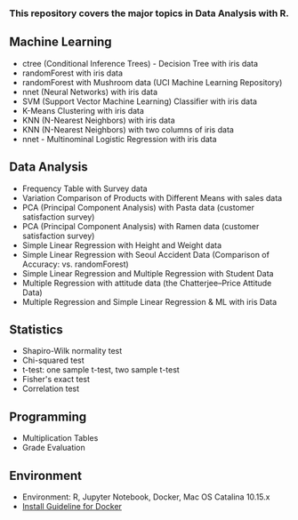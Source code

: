 ### This repository covers the major topics in Data Analysis with R.

## Machine Learning
* ctree (Conditional Inference Trees) - Decision Tree with iris data  
* randomForest with iris data  
* randomForest with Mushroom data (UCI Machine Learning Repository)  
* nnet (Neural Networks) with iris data
* SVM (Support Vector Machine Learning) Classifier with iris data
* K-Means Clustering with iris data  
* KNN (N-Nearest Neighbors) with iris data  
* KNN (N-Nearest Neighbors) with two columns of iris data  
* nnet - Multinominal Logistic Regression with iris data

## Data Analysis
* Frequency Table with Survey data  
* Variation Comparison of Products with Different Means with sales data  
* PCA (Principal Component Analysis) with Pasta data (customer satisfaction survey)
* PCA (Principal Component Analysis) with Ramen data (customer satisfaction survey)  
* Simple Linear Regression with Height and Weight data
* Simple Linear Regression with Seoul Accident Data (Comparison of Accuracy: vs. randomForest)  
* Simple Linear Regression and Multiple Regression with Student Data
* Multiple Regression with attitude data (the Chatterjee–Price Attitude Data)
* Multiple Regression and Simple Linear Regression & ML with iris Data

## Statistics
* Shapiro-Wilk normality test
* Chi-squared test 
* t-test: one sample t-test, two sample t-test  
* Fisher's exact test  
* Correlation test  

## Programming
* Multiplication Tables  
* Grade Evaluation

## Environment
* Environment: R, Jupyter Notebook, Docker, Mac OS Catalina 10.15.x
* [Install Guideline for Docker](https://datascienceschool.net/view-notebook/03c5b5a96a614ee588a74f05c720e67c/)
